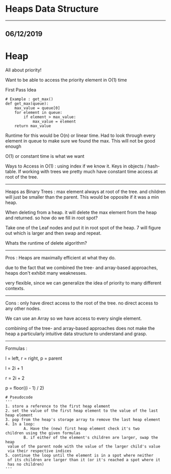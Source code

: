 # Heaps Data Structure

---

## 06/12/2019

# Heap

All about priority!

Want to be able to access the priority element in O(1) time

First Pass Idea

    # Example : get_max()
    def get_max(queue):
        max_value = queue[0]
        for element in queue:
            if element > max_value:
                max_value = element
        return max_value

Runtime for this would be O(n) or linear time.  Had to look through every element in queue to make sure we found the max.  This will not be good enough

O(1) or constant time is what we want

Ways to Access in O(1) : using index if we know it.  Keys in objects / hash-table. If working with trees we pretty much have constant time access at root of the tree.

---

Heaps as Binary Trees : max element always at root of the tree. and children will just be smaller than the parent.  This would be opposite if it was a min heap.

When deleting from a heap. it will delete the max element from the heap and returned. so how do we fill in root spot?

Take one of the Leaf nodes and put it in root spot of the heap.  7 will figure out which is larger and then swap and repeat.

Whats the runtime of delete algorithm?  

---

Pros : Heaps are maximally efficient at what they do.

due to the fact that we combined the tree- and array-based approaches, heaps don't exhibit many weaknesses.

very flexible, since we can generalize the idea of priority to many different contexts.

---

Cons : only have direct access to the root of the tree. no direct access to any other nodes.

We can use an Array so we have access to every single element.

combining of the tree- and array-based approaches does not make the heap a particularly intuitive data structure to understand and grasp.

---

Formulas :

l = left, r = right, p = parent

 l = 2i + 1

r = 2i + 2

p = floor((i - 1) / 2)

    # Pseudocode
    '''
    1. store a reference to the first heap element
    2. set the value of the first heap element to the value of the last heap element
    3. pop from the heap's storage array to remove the last heap element
    4. In a loop:
    		A. Have the (new) first heap element check it's two 
    children using the given formulas
    		B. if either of the element's children are larger, swap the heap
     value of the parent node with the value of the larger child's value
     via their respective indices
    5. continue the loop until the element is in a spot where neither
     of its children are larger than it (or it's reached a spot where it
     has no children)
    '''
